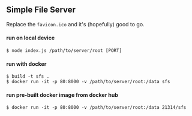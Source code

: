 ## Simple File Server

Replace the `favicon.ico` and it's (hopefully) good to go.

#### run on local device
```
$ node index.js /path/to/server/root [PORT]
```

#### run with docker
```
$ build -t sfs .
$ docker run -it -p 80:8000 -v /path/to/server/root:/data sfs
```

#### run pre-built docker image from docker hub
```
$ docker run -it -p 80:8000 -v /path/to/server/root:/data 21314/sfs
```